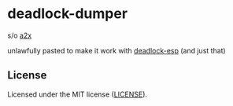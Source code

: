 # deadlock-dumper

s/o [a2x](https://github.com/a2x)

unlawfully pasted to make it work with [deadlock-esp](https://github.com/loara228/deadlock-esp) (and just that)

## License

Licensed under the MIT license ([LICENSE](./LICENSE)).
